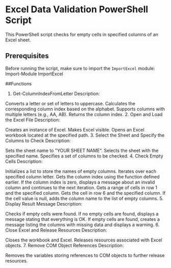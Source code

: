 # Excel Data Validation PowerShell Script

This PowerShell script checks for empty cells in specified columns of an Excel sheet.

## Prerequisites

Before running the script, make sure to import the `ImportExcel` module:
Import-Module ImportExcel


##Functions

1. Get-ColumnIndexFromLetter
Description:

Converts a letter or set of letters to uppercase.
Calculates the corresponding column index based on the alphabet.
Supports columns with multiple letters (e.g., AA, AB).
Returns the column index.
2. Open and Load the Excel File
Description:

Creates an instance of Excel.
Makes Excel visible.
Opens an Excel workbook located at the specified path.
3. Select the Sheet and Specify the Columns to Check
Description:

Sets the sheet name to "YOUR SHEET NAME".
Selects the sheet with the specified name.
Specifies a set of columns to be checked.
4. Check Empty Cells
Description:

Initializes a list to store the names of empty columns.
Iterates over each specified column letter.
Gets the column index using the function defined earlier.
If the column index is zero, displays a message about an invalid column and continues to the next iteration.
Gets a range of cells in row 1 and the specified column.
Gets the cell in row 6 and the specified column.
If the cell value is null, adds the column name to the list of empty columns.
5. Display Result Message
Description:

Checks if empty cells were found.
If no empty cells are found, displays a message stating that everything is OK.
If empty cells are found, creates a message listing the columns with missing data and displays a warning.
6. Close Excel and Release Resources
Description:

Closes the workbook and Excel.
Releases resources associated with Excel objects.
7. Remove COM Object References
Description:

Removes the variables storing references to COM objects to further release resources.
